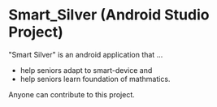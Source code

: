 # Smart_Silver (Android Studio Project)
"Smart Silver" is an android application that ...
 - help seniors adapt to smart-device and
 - help seniors learn foundation of mathmatics.

Anyone can contribute to this project.
